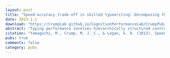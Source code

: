 ```yaml
---
layout: post
title: "Speed–accuracy trade-off in skilled typewriting: Decomposing the contributions of hierarchical control loops."
date: 2013-1-1
download: "https://CrumpLab.github.io/CognitionPerformanceLab/CrumpPubs/Yamaguchi et al. - 2013.pdf"
abstract: "Typing performance involves hierarchically structured control systems: At the higher level, an outer loop generates a word or a series of words to be typed; at the lower level, an inner loop activates the keystrokes comprising the word in parallel and executes them in the correct order. The present experiments examined contributions of the outer- and inner-loop processes to the control of speed and accuracy in typewriting. Experiments 1 and 2 involved discontinuous typing of single words, and Experiments 3 and 4 involved continuous typing of paragraphs. Across experiments, typists were able to trade speed for accuracy but were unable to type at rates faster than 100 ms/keystroke, implying limits to the flexibility of the underlying processes. The analyses of the component latencies and errors indicated that the majority of the trade-offs were due to inner-loop processing. The contribution of outer-loop processing to the trade-offs was small, but it resulted in large costs in error rate. Implications for strategic control of automatic processes are discussed."
citation: "Yamaguchi, M., Crump, M. J. C., & Logan, G. D. (2013). Speed-accuracy tradeoff in skilled typewriting: Decomposing the contributions of hierarchical control loops. Journal of Experimental Psychology: Human Perception and Performance, 39, 678-699."
pubs: true
comments: false
category: pubs
---
```


